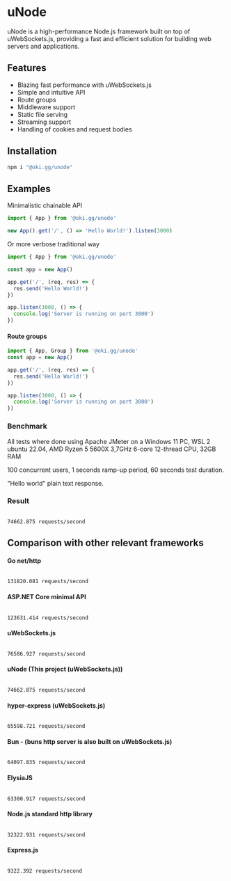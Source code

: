 # uNode

uNode is a high-performance Node.js framework built on top of uWebSockets.js, providing a fast and efficient solution for building web servers and applications.

## Features

- Blazing fast performance with uWebSockets.js
- Simple and intuitive API
- Route groups
- Middleware support
- Static file serving
- Streaming support
- Handling of cookies and request bodies

## Installation

```bash
npm i "@oki.gg/unode"
```

## Examples

Minimalistic chainable API

```ts
import { App } from '@oki.gg/unode'

new App().get('/', () => 'Hello World!').listen(3000)
```

Or more verbose traditional way

```ts
import { App } from '@oki.gg/unode'

const app = new App()

app.get('/', (req, res) => {
  res.send('Hello World!')
})

app.listen(3000, () => {
  console.log('Server is running on port 3000')
})
```

#### Route groups

```ts
import { App, Group } from '@oki.gg/unode'
const app = new App()

app.get('/', (req, res) => {
  res.send('Hello World!')
})

app.listen(3000, () => {
  console.log('Server is running on port 3000')
})
```

### Benchmark

All tests where done using Apache JMeter on a Windows 11 PC, WSL 2 ubuntu 22.04, AMD Ryzen 5 5600X 3,7GHz 6-core 12-thread CPU, 32GB RAM

100 concurrent users, 1 seconds ramp-up period, 60 seconds test duration.

"Hello world" plain text response.

### Result

```

74662.875 requests/second

```

## Comparison with other relevant frameworks

#### Go net/http

```

131820.081 requests/second

```

#### ASP.NET Core minimal API

```

123631.414 requests/second

```

#### uWebSockets.js

```

76586.927 requests/second

```

#### uNode (This project (uWebSockets.js))

```

74662.875 requests/second

```

#### hyper-express (uWebSockets.js)

```

65598.721 requests/second

```

#### Bun - (buns http server is also built on uWebSockets.js)

```

64097.835 requests/second

```

#### ElysiaJS

```

63300.917 requests/second

```

#### Node.js standard http library

```

32322.931 requests/second

```

#### Express.js

```

9322.392 requests/second

```
